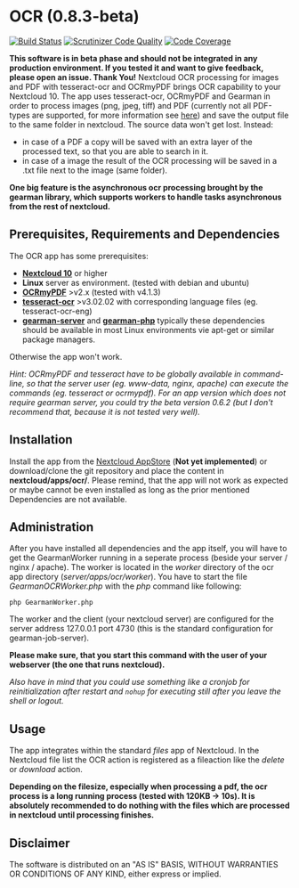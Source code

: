# OCR (0.8.3-beta)
[![Build Status](https://travis-ci.org/janis91/ocr.svg?branch=master)](https://travis-ci.org/janis91/ocr) [![Scrutinizer Code Quality](https://scrutinizer-ci.com/g/janis91/ocr/badges/quality-score.png?b=master)](https://scrutinizer-ci.com/g/janis91/ocr/?branch=master) [![Code Coverage](https://scrutinizer-ci.com/g/janis91/ocr/badges/coverage.png?b=master)](https://scrutinizer-ci.com/g/janis91/ocr/?branch=master)

**This software is in beta phase and should not be integrated in any production environment. If you tested it and want to give feedback, please open an issue. Thank You!**
Nextcloud OCR processing for images and PDF with tesseract-ocr and OCRmyPDF brings OCR capability to your Nextcloud 10.
The app uses tesseract-ocr, OCRmyPDF and Gearman in order to process images (png, jpeg, tiff) and PDF (currently not all PDF-types are supported, for more information see [here](https://github.com/jbarlow83/OCRmyPDF)) and save the output file to the same folder in nextcloud.
The source data won't get lost. Instead:
 - in case of a PDF a copy will be saved with an extra layer of the processed text, so that you are able to search in it.
 - in case of a image the result of the OCR processing will be saved in a .txt file next to the image (same folder). 

**One big feature is the asynchronous ocr processing brought by the gearman library, which supports workers to handle tasks asynchronous from the rest of nextcloud.**

## Prerequisites, Requirements and Dependencies
The OCR app has some prerequisites:
 - **[Nextcloud 10](https://nextcloud.com/)** or higher
 - **Linux** server as environment. (tested with debian and ubuntu)
 - **[OCRmyPDF](https://github.com/jbarlow83/OCRmyPDF)** >v2.x (tested with v4.1.3)
 - **[tesseract-ocr](https://github.com/tesseract-ocr/tesseract)** >v3.02.02 with corresponding language files (eg. tesseract-ocr-eng)
 - **[gearman-server](http://gearman.org/)** and **[gearman-php](https://pecl.php.net/package/gearman)** typically these dependencies should be available in most Linux environments vie apt-get or similar package managers. 
 
Otherwise the app won't work.

*Hint: OCRmyPDF and tesseract have to be globally available in command-line, so that the server user (eg. www-data, nginx, apache) can execute the commands (eg. tesseract or ocrmypdf). For an app version which does not require gearman server, you could try the beta version 0.6.2 (but I don't recommend that, because it is not tested very well).*

## Installation
Install the app from the [Nextcloud AppStore](http://apps.nextcloud.com) (**Not yet implemented**) or download/clone the git repository and place the content in **nextcloud/apps/ocr/**.
Please remind, that the app will not work as expected or maybe cannot be even installed as long as the prior mentioned Dependencies are not available.

## Administration
After you have installed all dependencies and the app itself, you will have to get the GearmanWorker running in a seperate process (beside your server / nginx / apache). The worker is located in the *worker* directory of the ocr app directory (*server/apps/ocr/worker*). You have to start the file *GearmanOCRWorker.php* with the *php* command like following:

``php GearmanWorker.php``

The worker and the client (your nextcloud server) are configured for the server address 127.0.0.1 port 4730 (this is the standard configuration for gearman-job-server).

**Please make sure, that you start this command with the user of your webserver (the one that runs nextcloud).**

*Also have in mind that you could use something like a cronjob for reinitialization after restart and `nohup` for executing still after you leave the shell or logout.*

## Usage
The app integrates within the standard _files_ app of Nextcloud.
In the Nextcloud file list the OCR action is registered as a fileaction like the _delete_ or _download_ action.

**Depending on the filesize, especially when processing a pdf, the ocr process is a long running process (tested with 120KB -> 10s). It is absolutely recommended to do nothing with the files which are processed in nextcloud until processing finishes.**


## Disclaimer
The software is distributed on an "AS IS" BASIS, WITHOUT WARRANTIES OR
CONDITIONS OF ANY KIND, either express or implied.